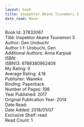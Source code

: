 ```yaml
---
layout: book
title: Inspektor Akane Tsunemori 5
date_read: None
---
```


Book Id: 37832067<br />
Title: Inspektor Akane Tsunemori 5<br />
Author: Gen Urobuchi<br />
Author l-f: Urobuchi, Gen<br />
Additional Authors: Anna Karpiuk<br />
ISBN: <br />
ISBN13: 9788380962408<br />
My Rating: 0<br />
Average Rating: 4.18<br />
Publisher: Waneko<br />
Binding: Paperback<br />
Number of Pages: 198<br />
Year Published: 2017<br />
Original Publication Year: 2014<br />
Date Read: <br />
Date Added: 2018/01/07<br />
Exclusive Shelf: read<br />
Read Count: 1<br />

